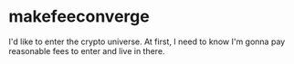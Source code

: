 # makefeeconverge
I'd like to enter the crypto universe. At first, I need to know I'm gonna pay reasonable fees to enter and live in there.
